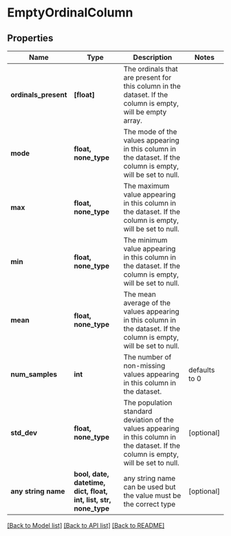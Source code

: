 # EmptyOrdinalColumn


## Properties
Name | Type | Description | Notes
------------ | ------------- | ------------- | -------------
**ordinals_present** | **[float]** | The ordinals that are present for this column in the dataset. If the column is empty, will be empty array. | 
**mode** | **float, none_type** | The mode of the values appearing in this column in the dataset. If the column is empty, will be set to null. | 
**max** | **float, none_type** | The maximum value appearing in this column in the dataset. If the column is empty, will be set to null. | 
**min** | **float, none_type** | The minimum value appearing in this column in the dataset. If the column is empty, will be set to null. | 
**mean** | **float, none_type** | The mean average of the values appearing in this column in the dataset. If the column is empty, will be set to null. | 
**num_samples** | **int** | The number of non-missing values appearing in this column in the dataset. | defaults to 0
**std_dev** | **float, none_type** | The population standard deviation of the values appearing in this column in the dataset. If the column is empty, will be set to null. | [optional] 
**any string name** | **bool, date, datetime, dict, float, int, list, str, none_type** | any string name can be used but the value must be the correct type | [optional]

[[Back to Model list]](../README.md#documentation-for-models) [[Back to API list]](../README.md#documentation-for-api-endpoints) [[Back to README]](../README.md)


